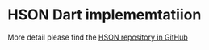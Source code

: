 # HSON Dart implememtatiion

More detail please find the [HSON repository in GitHub](https://github.com/rk0cc/hson)